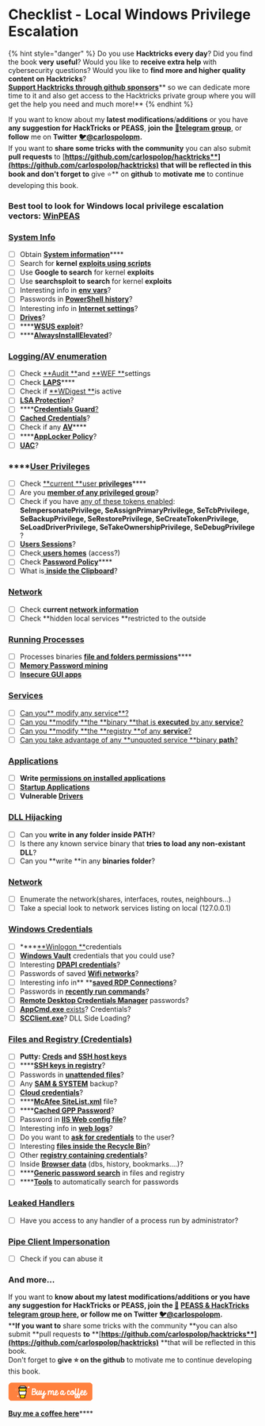 # Checklist - Local Windows Privilege Escalation

{% hint style="danger" %}
Do you use **Hacktricks every day**? Did you find the book **very** **useful**? Would you like to **receive extra help** with cybersecurity questions? Would you like to **find more and higher quality content on Hacktricks**?\
[**Support Hacktricks through github sponsors**](https://github.com/sponsors/carlospolop)** so we can dedicate more time to it and also get access to the Hacktricks private group where you will get the help you need and much more!**
{% endhint %}

If you want to know about my **latest modifications**/**additions** or you have **any suggestion for HackTricks **or** PEASS**, **join the** [**💬**](https://emojipedia.org/speech-balloon/)[**telegram group**](https://t.me/peass), or **follow** me on **Twitter** [**🐦**](https://github.com/carlospolop/hacktricks/tree/7af18b62b3bdc423e11444677a6a73d4043511e9/\[https:/emojipedia.org/bird/README.md)[**@carlospolopm**](https://twitter.com/carlospolopm)**.**\
If you want to **share some tricks with the community** you can also submit **pull requests** to [**https://github.com/carlospolop/hacktricks**](https://github.com/carlospolop/hacktricks) that will be reflected in this book and don't forget to** give ⭐** on **github** to **motivate** **me** to continue developing this book.

### **Best tool to look for Windows local privilege escalation vectors: **[**WinPEAS**](https://github.com/carlospolop/privilege-escalation-awesome-scripts-suite/tree/master/winPEAS)****

### [System Info](windows-local-privilege-escalation/#system-info)

* [ ] Obtain [**System information**](windows-local-privilege-escalation/#system-info)****
* [ ] Search for **kernel **[**exploits using scripts**](windows-local-privilege-escalation/#version-exploits)****
* [ ] Use **Google to search** for kernel **exploits**
* [ ] Use **searchsploit to search** for kernel **exploits**
* [ ] Interesting info in [**env vars**](windows-local-privilege-escalation/#environment)?
* [ ] Passwords in [**PowerShell history**](windows-local-privilege-escalation/#powershell-history)?
* [ ] Interesting info in [**Internet settings**](windows-local-privilege-escalation/#internet-settings)?
* [ ] [**Drives**](windows-local-privilege-escalation/#drives)?
* [ ] ****[**WSUS exploit**](windows-local-privilege-escalation/#wsus)?
* [ ] ****[**AlwaysInstallElevated**](windows-local-privilege-escalation/#alwaysinstallelevated)?

### [Logging/AV enumeration](windows-local-privilege-escalation/#enumeration)

* [ ] Check [**Audit **](windows-local-privilege-escalation/#audit-settings)and [**WEF **](windows-local-privilege-escalation/#wef)settings
* [ ] Check [**LAPS**](windows-local-privilege-escalation/#laps)****
* [ ] Check if [**WDigest **](windows-local-privilege-escalation/#wdigest)is active
* [ ] [**LSA Protection**](windows-local-privilege-escalation/#lsa-protection)?
* [ ] ****[**Credentials Guard**](windows-local-privilege-escalation/#credentials-guard)[?](windows-local-privilege-escalation/#cached-credentials)
* [ ] [**Cached Credentials**](windows-local-privilege-escalation/#cached-credentials)?
* [ ] Check if any [**AV**](windows-local-privilege-escalation/#av)****
* [ ] ****[**AppLocker Policy**](windows-local-privilege-escalation/#applocker-policy)?
* [ ] [**UAC**](windows-local-privilege-escalation/#uac)?

### ****[**User Privileges**](windows-local-privilege-escalation/#users-and-groups)

* [ ] Check [**current **user **privileges**](windows-local-privilege-escalation/#users-and-groups)****
* [ ] Are you [**member of any privileged group**](windows-local-privilege-escalation/#privileged-groups)?
* [ ] Check if you have [any of these tokens enabled](windows-local-privilege-escalation/#token-manipulation): **SeImpersonatePrivilege, SeAssignPrimaryPrivilege, SeTcbPrivilege, SeBackupPrivilege, SeRestorePrivilege, SeCreateTokenPrivilege, SeLoadDriverPrivilege, SeTakeOwnershipPrivilege, SeDebugPrivilege** ? 
* [ ] [**Users Sessions**](windows-local-privilege-escalation/#logged-users-sessions)?
* [ ] Check[ **users homes**](windows-local-privilege-escalation/#home-folders) (access?)
* [ ] Check [**Password Policy**](windows-local-privilege-escalation/#password-policy)****
* [ ] What is[ **inside the Clipboard**](windows-local-privilege-escalation/#get-the-content-of-the-clipboard)?

### [Network](windows-local-privilege-escalation/#network)

* [ ] Check **current **[**network** **information**](windows-local-privilege-escalation/#network)****
* [ ] Check **hidden local services **restricted to the outside

### [Running Processes](windows-local-privilege-escalation/#running-processes)

* [ ] Processes binaries [**file and folders permissions**](windows-local-privilege-escalation/#file-and-folder-permissions)****
* [ ] ****[**Memory Password mining**](windows-local-privilege-escalation/#memory-password-mining)****
* [ ] ****[**Insecure GUI apps**](windows-local-privilege-escalation/#insecure-gui-apps)****

### [Services](windows-local-privilege-escalation/#services)

* [ ] [Can you** modify any service**?](windows-local-privilege-escalation/#permissions)
* [ ] [Can you **modify **the **binary **that is **executed** by any **service**?](windows-local-privilege-escalation/#modify-service-binary-path)
* [ ] [Can you **modify **the **registry **of any **service**?](windows-local-privilege-escalation/#services-registry-permissions)
* [ ] [Can you take advantage of any **unquoted service **binary **path**?](windows-local-privilege-escalation/#unquoted-service-paths)

### ****[**Applications**](windows-local-privilege-escalation/#applications)****

* [ ] **Write **[**permissions on installed applications**](windows-local-privilege-escalation/#write-permissions)****
* [ ] ****[**Startup Applications**](windows-local-privilege-escalation/#run-at-startup)****
* [ ] **Vulnerable **[**Drivers**](windows-local-privilege-escalation/#drivers)****

### [DLL Hijacking](windows-local-privilege-escalation/#path-dll-hijacking)

* [ ] Can you **write in any folder inside PATH**?
* [ ] Is there any known service binary that **tries to load any non-existant DLL**?
* [ ] Can you **write **in any **binaries folder**?

### [Network](windows-local-privilege-escalation/#network)

* [ ] Enumerate the network(shares, interfaces, routes, neighbours...)
* [ ] Take a special look to network services listing on local (127.0.0.1)

### [Windows Credentials](windows-local-privilege-escalation/#windows-credentials)

* [ ] ****[**Winlogon **](windows-local-privilege-escalation/#winlogon-credentials)credentials
* [ ] [**Windows Vault**](windows-local-privilege-escalation/#windows-vault) credentials that you could use?
* [ ] Interesting [**DPAPI credentials**](windows-local-privilege-escalation/#dpapi)?
* [ ] Passwords of saved [**Wifi networks**](windows-local-privilege-escalation/#wifi)?
* [ ] Interesting info in** **[**saved RDP Connections**](windows-local-privilege-escalation/#saved-rdp-connections)?
* [ ] Passwords in [**recently run commands**](windows-local-privilege-escalation/#recently-run-commands)?
* [ ] [**Remote Desktop Credentials Manager**](windows-local-privilege-escalation/#remote-desktop-credential-manager) passwords?
* [ ] [**AppCmd.exe** exists](windows-local-privilege-escalation/#appcmd-exe)? Credentials?
* [ ] [**SCClient.exe**](windows-local-privilege-escalation/#scclient-sccm)? DLL Side Loading?

### [Files and Registry (Credentials)](windows-local-privilege-escalation/#files-and-registry-credentials)

* [ ] **Putty: **[**Creds**](windows-local-privilege-escalation/#putty-creds)** and **[**SSH host keys**](windows-local-privilege-escalation/#putty-ssh-host-keys)****
* [ ] ****[**SSH keys in registry**](windows-local-privilege-escalation/#ssh-keys-in-registry)?
* [ ] Passwords in [**unattended files**](windows-local-privilege-escalation/#unattended-files)?
* [ ] Any [**SAM & SYSTEM**](windows-local-privilege-escalation/#sam-and-system-backups) backup?
* [ ] [**Cloud credentials**](windows-local-privilege-escalation/#cloud-credentials)?
* [ ] ****[**McAfee SiteList.xml**](windows-local-privilege-escalation/#mcafee-sitelist-xml) file?
* [ ] ****[**Cached GPP Password**](windows-local-privilege-escalation/#cached-gpp-pasword)?
* [ ] Password in [**IIS Web config file**](windows-local-privilege-escalation/#iis-web-config)?
* [ ] Interesting info in [**web** **logs**](windows-local-privilege-escalation/#logs)?
* [ ] Do you want to [**ask for credentials**](windows-local-privilege-escalation/#ask-for-credentials) to the user?
* [ ] Interesting [**files inside the Recycle Bin**](windows-local-privilege-escalation/#credentials-in-the-recyclebin)?
* [ ] Other [**registry containing credentials**](windows-local-privilege-escalation/#inside-the-registry)?
* [ ] Inside [**Browser data**](windows-local-privilege-escalation/#browsers-history) (dbs, history, bookmarks....)?
* [ ] ****[**Generic password search**](windows-local-privilege-escalation/#generic-password-search-in-files-and-registry) in files and registry
* [ ] ****[**Tools**](windows-local-privilege-escalation/#tools-that-search-for-passwords) to automatically search for passwords

### [Leaked Handlers](windows-local-privilege-escalation/#leaked-handlers)

* [ ] Have you access to any handler of a process run by administrator?

### [Pipe Client Impersonation](windows-local-privilege-escalation/#named-pipe-client-impersonation)

* [ ] Check if you can abuse it

### And more...



If you want to **know **about my **latest modifications**/**additions** or you have **any suggestion for HackTricks or PEASS**,** **join the [💬](https://emojipedia.org/speech-balloon/)** **[**PEASS & HackTricks telegram group here**](https://t.me/peass), or** follow me on Twitter **[🐦](https://emojipedia.org/bird/)[**@carlospolopm**](https://twitter.com/carlospolopm)**.**\
****If you want to** share some tricks with the community **you can also submit **pull requests **to** **[**https://github.com/carlospolop/hacktricks**](https://github.com/carlospolop/hacktricks)** **that will be reflected in this book.\
Don't forget to **give ⭐ on the github** to motivate me to continue developing this book.

![](<../.gitbook/assets/68747470733a2f2f7777772e6275796d6561636f666665652e636f6d2f6173736574732f696d672f637573746f6d5f696d616765732f6f72616e67655f696d672e706e67 (6) (4) (4).png>)

​[**Buy me a coffee here**](https://www.buymeacoffee.com/carlospolop)****
